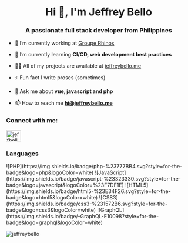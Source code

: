 <h1 align="center">Hi 👋, I'm Jeffrey Bello</h1>
<h3 align="center">A passionate full stack developer from Philippines</h3>

- 🔭 I’m currently working at [Groupe Rhinos](https://github.com/rhinos-solutions)

- 🌱 I’m currently learning **CI/CD, web development best practices**

- 👨‍💻 All of my projects are available at [jeffreybello.me](http://jeffreybello.me)

- ⚡ Fun fact I write proses (sometimes)

- 💬 Ask me about **vue, javascript and php**

- 📫 How to reach me **hi@jeffreybello.me**

<h3 align="left">Connect with me:</h3>
<p align="left">
<a href="https://instagram.com/jeffbello_" target="blank"><img align="center" src="https://raw.githubusercontent.com/rahuldkjain/github-profile-readme-generator/master/src/images/icons/Social/instagram.svg" alt="jeffbello_" height="30" width="40" /></a>
</p>

<h3 align="left">Languages</h3>
<p align="left">
![PHP](https://img.shields.io/badge/php-%23777BB4.svg?style=for-the-badge&logo=php&logoColor=white)
![JavaScript](https://img.shields.io/badge/javascript-%23323330.svg?style=for-the-badge&logo=javascript&logoColor=%23F7DF1E)
![HTML5](https://img.shields.io/badge/html5-%23E34F26.svg?style=for-the-badge&logo=html5&logoColor=white)
![CSS3](https://img.shields.io/badge/css3-%231572B6.svg?style=for-the-badge&logo=css3&logoColor=white)
![GraphQL](https://img.shields.io/badge/-GraphQL-E10098?style=for-the-badge&logo=graphql&logoColor=white)
</p>



<p><img align="center" src="https://github-readme-stats.vercel.app/api/top-langs?username=jeffreybello&show_icons=true&locale=en&layout=compact&count_private=true&theme=dracula" alt="jeffreybello" /></p>
